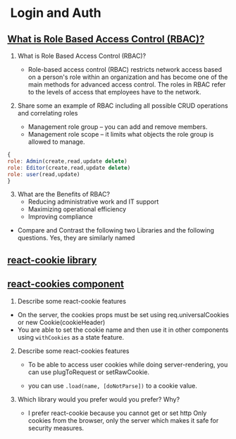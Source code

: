 #  Login and Auth

## [What is Role Based Access Control (RBAC)?](https://digitalguardian.com/blog/what-role-based-access-control-rbac-examples-benefits-and-more)

1. What is Role Based Access Control (RBAC)?

   - Role-based access control (RBAC) restricts network access based on a person's role within an organization and has become one of the main methods for advanced access control. The roles in RBAC refer to the levels of access that employees have to the network.

2. Share some an example of RBAC including all possible CRUD operations and correlating roles

   - Management role group – you can add and remove members.
   - Management role scope – it limits what objects the role group is allowed to manage.

```javascript
{
role: Admin(create,read,update delete)
role: Editor(create,read,update delete)
role: user(read,update)
}

```

3. What are the Benefits of RBAC?
   - Reducing administrative work and IT support
   - Maximizing operational efficiency
   - Improving compliance

- Compare and Contrast the following two Libraries and the following questions. Yes, they are similarly named

## [react-cookie library](https://www.npmjs.com/package/react-cookie)

## [react-cookies component](https://www.npmjs.com/package/react-cookies)

1. Describe some react-cookie features

- On the server, the cookies props must be set using req.universalCookies or new Cookie(cookieHeader)
- You are able to set the cookie name and then use it in other components using `withCookies` as a state feature.

2. Describe some react-cookies features

   - To be able to access user cookies while doing server-rendering, you can use plugToRequest or setRawCookie.

   - you can use `.load(name, [doNotParse])` to a cookie value.

3. Which library would you prefer would you prefer? Why?
   - I prefer react-cookie because you cannot get or set http Only cookies from the browser, only the server which makes it safe for security measures.
